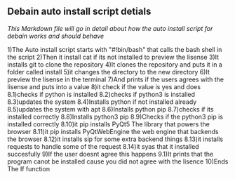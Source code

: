## Debain auto install script detials

*This Markdown file will go in detail about how the auto install script for debain works and should behave*

1)The Auto install script starts with "#!bin/bash" that calls the bash shell in the script
2)Then it install cat if its not installed to preview the lisense
3)It installs git to clone the repository
4)It clones the repository and puts it in a folder called install
5)it changes the directory to the new directory
6)It preview the lisense in the terminal
7)And prints if the users agrees with the lisense and puts into a value
8)it check if the value is yes and does
   8.1)checks if python is installed
   8.2)checks if python3 is installed
   8.3)updates the system
   8.4)Installs python if not installed already
   8.5)updates the system with apt
   8.6)Installs python pip
   8.7)checks if its installed correctly
   8.8)Installs python3 pip
   8.9)Checks if the python3 pip is installed correctly
   8.10)it pip installs PyQt5 The library that powers the browser
   8.11)it pip installs PyQtWebEngine the web engine that backends the browser
   8.12)it installs sip for some extra backend things
   8.13)it installs requests to handle some of the request
   8.14)it syas that it installed succesfully
9)If the user doesnt agree this happens
   9.1)It prints that the program canot be installed cause you did not agree with the lisence
10)Ends The If function